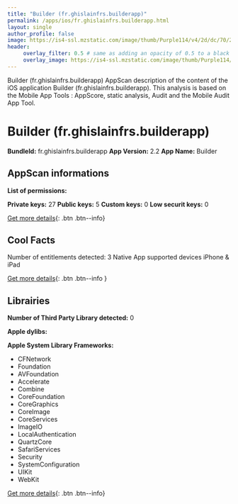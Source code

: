 ```yaml
---
title: "Builder (fr.ghislainfrs.builderapp)"
permalink: /apps/ios/fr.ghislainfrs.builderapp.html
layout: single
author_profile: false
image: https://is4-ssl.mzstatic.com/image/thumb/Purple114/v4/2d/dc/70/2ddc7020-4b52-0928-ee26-59579185ff14/AppIcon-1x_U007emarketing-0-7-0-85-220.png/512x512bb.jpg
header: 
     overlay_filter: 0.5 # same as adding an opacity of 0.5 to a black background
     overlay_image: https://is4-ssl.mzstatic.com/image/thumb/Purple114/v4/2d/dc/70/2ddc7020-4b52-0928-ee26-59579185ff14/AppIcon-1x_U007emarketing-0-7-0-85-220.png/512x512bb.jpg
---
```

Builder (fr.ghislainfrs.builderapp) AppScan description of the content of the iOS application Builder (fr.ghislainfrs.builderapp). This analysis is based on the Mobile App Tools : AppScore, static analysis, Audit and the Mobile Audit App Tool.

# Builder (fr.ghislainfrs.builderapp)

**BundleId:** fr.ghislainfrs.builderapp
**App Version:** 2.2
**App Name:** Builder


## AppScan informations 

**List of permissions:** 
  
  
**Private keys:** 27
**Public keys:** 5
**Custom keys:** 0
**Low securit keys:** 0
  
[Get more details](/pricing.html){: .btn .btn--info}

## Cool Facts

Number of entitlements detected: 3
Native App
supported devices iPhone & iPad
  
[Get more details](/pricing.html){: .btn .btn--info }

## Librairies 
**Number of Third Party Library detected:** 0


**Apple dylibs:**


**Apple System Library Frameworks:**
- CFNetwork
- Foundation
- AVFoundation
- Accelerate
- Combine
- CoreFoundation
- CoreGraphics
- CoreImage
- CoreServices
- ImageIO
- LocalAuthentication
- QuartzCore
- SafariServices
- Security
- SystemConfiguration
- UIKit
- WebKit


  
[Get more details](/pricing.html){: .btn .btn--info}

